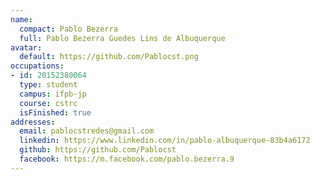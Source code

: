 ```yaml
---
name:
  compact: Pablo Bezerra
  full: Pablo Bezerra Guedes Lins de Albuquerque
avatar:
  default: https://github.com/Pablocst.png
occupations:
- id: 20152380064
  type: student
  campus: ifpb-jp
  course: cstrc
  isFinished: true
addresses:
  email: pablocstredes@gmail.com
  linkedin: https://www.linkedin.com/in/pablo-albuquerque-83b4a6172
  github: https://github.com/Pablocst
  facebook: https://m.facebook.com/pablo.bezerra.9
---
```

